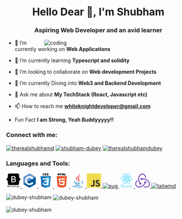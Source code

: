 
<h1 align="center">Hello Dear 👋, I'm Shubham</h1>
<h3 align="center">Aspiring Web Developer and an avid learner</h3>

<img align="right" alt="coding" width="400" src="https://thumbs.gfycat.com/KindDistortedIrrawaddydolphin-size_restricted.gif">

- 🔭 I’m currently working on **Web Applications**

- 🌱 I’m currently learning **Typescript and solidity**

- 👯 I’m looking to collaborate on **Web development Projects**

- 🌱 I’m currently Diving into **Web3 and Backend Development**

- 💬 Ask me about **My TechStack (React, Javascript etc)**

- 📫 How to reach me **whiteknightdeveloper@gmail.com**

- Fun Fact **I am Strong, Yeah Buddyyyyy!!**

<h3 align="left">Connect with me:</h3>
<p align="left">
<a href="https://twitter.com/therealshubhamd" target="blank"><img align="center" src="https://raw.githubusercontent.com/rahuldkjain/github-profile-readme-generator/master/src/images/icons/Social/twitter.svg" alt="therealshubhamd" height="30" width="40" /></a>
<a href="https://linkedin.com/in/shubham-dubey" target="blank"><img align="center" src="https://raw.githubusercontent.com/rahuldkjain/github-profile-readme-generator/master/src/images/icons/Social/linked-in-alt.svg" alt="shubham-dubey" height="30" width="40" /></a>
<a href="https://instagram.com/therealshubhamdubey" target="blank"><img align="center" src="https://raw.githubusercontent.com/rahuldkjain/github-profile-readme-generator/master/src/images/icons/Social/instagram.svg" alt="therealshubhamdubey" height="30" width="40" /></a>
</p>

<h3 align="left">Languages and Tools:</h3>
<p align="left"> <a href="https://getbootstrap.com" target="_blank" rel="noreferrer"> <img src="https://raw.githubusercontent.com/devicons/devicon/master/icons/bootstrap/bootstrap-plain-wordmark.svg" alt="bootstrap" width="40" height="40"/> </a> <a href="https://www.cprogramming.com/" target="_blank" rel="noreferrer"> <img src="https://raw.githubusercontent.com/devicons/devicon/master/icons/c/c-original.svg" alt="c" width="40" height="40"/> </a> <a href="https://www.w3schools.com/css/" target="_blank" rel="noreferrer"> <img src="https://raw.githubusercontent.com/devicons/devicon/master/icons/css3/css3-original-wordmark.svg" alt="css3" width="40" height="40"/> </a> <a href="https://www.w3.org/html/" target="_blank" rel="noreferrer"> <img src="https://raw.githubusercontent.com/devicons/devicon/master/icons/html5/html5-original-wordmark.svg" alt="html5" width="40" height="40"/> </a> <a href="https://www.java.com" target="_blank" rel="noreferrer"> <img src="https://raw.githubusercontent.com/devicons/devicon/master/icons/java/java-original.svg" alt="java" width="40" height="40"/> </a> <a href="https://developer.mozilla.org/en-US/docs/Web/JavaScript" target="_blank" rel="noreferrer"> <img src="https://raw.githubusercontent.com/devicons/devicon/master/icons/javascript/javascript-original.svg" alt="javascript" width="40" height="40"/> </a> <a href="https://pugjs.org" target="_blank" rel="noreferrer"> <img src="https://cdn.worldvectorlogo.com/logos/pug.svg" alt="pug" width="40" height="40"/> </a> <a href="https://reactjs.org/" target="_blank" rel="noreferrer"> <img src="https://raw.githubusercontent.com/devicons/devicon/master/icons/react/react-original-wordmark.svg" alt="react" width="40" height="40"/> </a> <a href="https://redux.js.org" target="_blank" rel="noreferrer"> <img src="https://raw.githubusercontent.com/devicons/devicon/master/icons/redux/redux-original.svg" alt="redux" width="40" height="40"/> </a> <a href="https://tailwindcss.com/" target="_blank" rel="noreferrer"> <img src="https://www.vectorlogo.zone/logos/tailwindcss/tailwindcss-icon.svg" alt="tailwind" width="40" height="40"/> </a> </p>

<p><img align="left" src="https://github-readme-stats.vercel.app/api/top-langs?username=dubey-shubham&show_icons=true&locale=en&layout=compact" alt="dubey-shubham" /></p>

<p>&nbsp;<img align="center" src="https://github-readme-stats.vercel.app/api?username=dubey-shubham&show_icons=true&locale=en" alt="dubey-shubham" /></p>

<p><img align="center" src="https://github-readme-streak-stats.herokuapp.com/?user=dubey-shubham&" alt="dubey-shubham" /></p>
